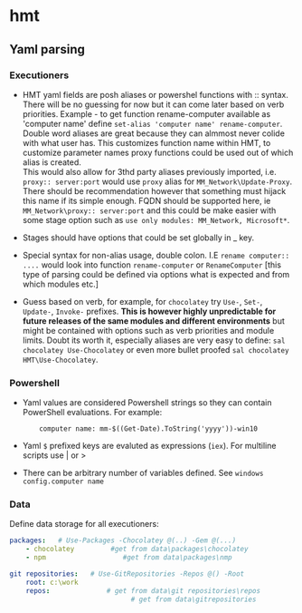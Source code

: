 # hmt

## Yaml parsing

### Executioners

- HMT yaml fields are posh aliases or powershel functions with :: syntax. There will be no guessing for now but it can come later based on verb priorities.
Example - to get function rename-computer available as 'computer name' define `set-alias 'computer name' rename-computer`. Double word aliases are great because they can almmost never colide with what user has. This customizes function name within HMT, to customize parameter names proxy functions could be used out of which alias is created.  
This would also allow for 3thd party aliases previously imported, i.e. `proxy:: server:port` would use `proxy` alias for `MM_Network\Update-Proxy`. There should be recommendation however that something must hijack this name if its simple enough. FQDN should be supported here, ie `MM_Network\proxy:: server:port` and this could be make easier with some stage option such as `use only modules: MM_Network, Microsoft*`.

- Stages should have options that could be set globally in _ key.

- Special syntax for non-alias usage, double colon. I.E `rename computer:: ....` would look into function `rename-computer` or `RenameComputer` [this type of parsing could be defined via options what is expected and from which modules etc.] 

- Guess based on verb, for example, for `chocolatey` try `Use-`, `Set-`, `Update-`, `Invoke-` prefixes. **This is however highly unpredictable for future releases of the same modules and different environments** but might be contained with options such as verb priorities and module limits. Doubt its worth it, especially aliases are very easy to define: `sal chocolatey Use-Chocolatey` or even more bullet proofed `sal chocolatey HMT\Use-Chocolatey`.

### Powershell

- Yaml values are considered Powershell strings so they can contain PowerShell evaluations. For example:
    ```
        computer name: mm-$((Get-Date).ToString('yyyy'))-win10
    ```
- Yaml `$` prefixed keys are evaluted as expressions (`iex`). For multiline scripts use | or >

- There can be arbitrary number of variables defined. See `windows config.computer name`

### Data

Define data storage for all executioners:

```yaml
packages:   # Use-Packages -Chocolatey @(..) -Gem @(...) 
    - chocolatey         #get from data\packages\chocolatey
    - npm                   #get from data\packages\nmp

git repositories:   # Use-GitRepositories -Repos @() -Root
    root: c:\work
    repos:              # get from data\git repositories\repos  
                              # get from data\gitrepositories
```
        